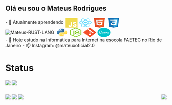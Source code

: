 ## Olá eu sou o Mateus Rodrigues
 <div style="display: inline_block">
- 🌱 Atualmente aprendendo  <img align="center" alt="Mateus-Js" height="30" width="40" src="https://raw.githubusercontent.com/devicons/devicon/master/icons/javascript/javascript-plain.svg">
  <img align="center" alt="Mateus-React" height="30" width="40" src="https://raw.githubusercontent.com/devicons/devicon/master/icons/react/react-original.svg">
  <img align="center" alt="Mateus-HTML" height="30" width="40" src="https://raw.githubusercontent.com/devicons/devicon/master/icons/html5/html5-original.svg">
  <img align="center" alt="Mateus-CSS" height="30" width="40" src="https://raw.githubusercontent.com/devicons/devicon/master/icons/css3/css3-original.svg">
  <img align="center" alt="Mateus-RUST-LANG" height="30" width="40" src="https://cdn.discordapp.com/attachments/898272260366934057/1175924573649240074/Rustacean-orig-noshadow.svg.png?ex=656d0019&is=655a8b19&hm=7241efeffda76dc7178852662fb94545e54dedafb88f9524a427774c5a694e44&">
  <img align="center" alt="Mateus-Python" height="30" width="40" src="https://raw.githubusercontent.com/devicons/devicon/master/icons/python/python-original.svg">
  <img align="center" alt="Mateus-NodeJS" height="30" width="40" src="https://raw.githubusercontent.com/devicons/devicon/master/icons/nodejs/nodejs-original.svg">
  <img align="center" alt="Mateus-Git" height="30" width="40" src="https://raw.githubusercontent.com/devicons/devicon/master/icons/git/git-original.svg">
  <img align="center" alt="Mateus-Canva" height="30" width="40" src="https://raw.githubusercontent.com/devicons/devicon/master/icons/canva/canva-original.svg">
</div>
- 🔭 Hoje estudo na Informática para Internet na esocola FAETEC no Rio de Janeiro
- 📫 Instagram: @mateuxoficial2.0

<h1>Status</h1>

<div>
  <img align="center" height="180em" src="https://github-readme-stats.vercel.app/api?username=mztrem7&show_icons=true&theme=dark&count_private=true"/>
  <img align="center" height="180em" src="https://github-readme-stats.vercel.app/api/top-langs/?username=mztrem7&layout=compact&lang_count=16&theme=dark"/>
</div>


##
<div> 
  <a href="https://instagram.com/mateuxoficial2.0" target="_blank"><img src="https://img.shields.io/badge/-Instagram-%23E4405F?style=for-the-badge&logo=instagram&logoColor=white" target="_blank"></a>
  <a href = "mateusrodrigues.vr@outlook.com"><img src="https://img.shields.io/badge/-Gmail-%23333?style=for-the-badge&logo=gmail&logoColor=white" target="_blank"></a>
  <a href="https://www.linkedin.com/in/mateus-rodrigues-da-silva-41a403227/" target="_blank"><img src="https://img.shields.io/badge/-LinkedIn-%230077B5?style=for-the-badge&logo=linkedin&logoColor=white" target="_blank"></a> 
  <img align="right"  height="180em" src="https://cdn.discordapp.com/attachments/898272260366934057/1119051397476925500/botafogo-logo-escudo.png">
  
</div>
